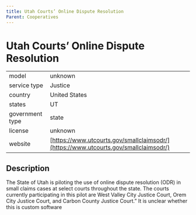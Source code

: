```yaml
---
title: Utah Courts’ Online Dispute Resolution
Parent: Cooperatives
---
```


# Utah Courts’ Online Dispute Resolution

|                   |                                          |
|:------------------|:-----------------------------------------|
| model             | unknown
| service type      | Justice
| country           | United States
| states            | UT
| government type   | state
| license           | unknown
| website           | [https://www.utcourts.gov/smallclaimsodr/](https://www.utcourts.gov/smallclaimsodr/)


## Description
The State of Utah is piloting the use of online dispute resolution (ODR) in small claims cases at select courts throughout the state. The courts currently participating in this pilot are West Valley City Justice Court, Orem City Justice Court, and Carbon County Justice Court.” It is unclear whether this is custom software
